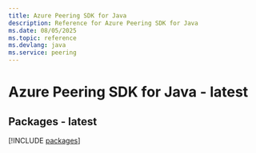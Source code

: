 ```yaml
---
title: Azure Peering SDK for Java
description: Reference for Azure Peering SDK for Java
ms.date: 08/05/2025
ms.topic: reference
ms.devlang: java
ms.service: peering
---
```

# Azure Peering SDK for Java - latest
## Packages - latest
[!INCLUDE [packages](peering-index.md)]